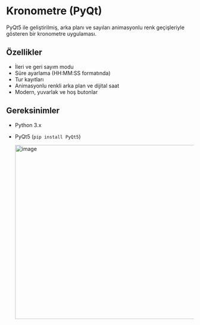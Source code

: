 # Kronometre (PyQt)

PyQt5 ile geliştirilmiş, arka planı ve sayıları animasyonlu renk geçişleriyle gösteren bir kronometre uygulaması.

## Özellikler
- İleri ve geri sayım modu
- Süre ayarlama (HH:MM:SS formatında)
- Tur kayıtları
- Animasyonlu renkli arka plan ve dijital saat
- Modern, yuvarlak ve hoş butonlar

## Gereksinimler
- Python 3.x
- PyQt5 (`pip install PyQt5`)

  <img width="519" height="469" alt="image" src="https://github.com/user-attachments/assets/9fa4c30c-7235-4b9f-b14c-32e113da33b6" />
